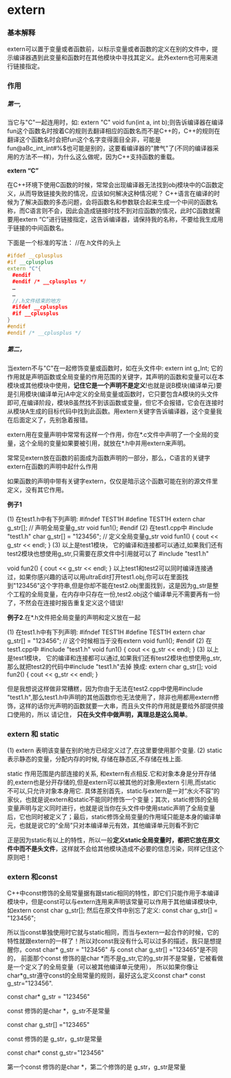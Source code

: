# extern

### 基本解释

extern可以置于变量或者函数前，以标示变量或者函数的定义在别的文件中，提示编译器遇到此变量和函数时在其他模块中寻找其定义。此外extern也可用来进行链接指定。

### 作用

##### 第一,

当它与"C"一起连用时，如: extern "C" void fun(int a, int b);则告诉编译器在编译fun这个函数名时按着C的规则去翻译相应的函数名而不是C++的，C++的规则在翻译这个函数名时会把fun这个名字变得面目全非，可能是fun@aBc_int_int#%$也可能是别的，这要看编译器的"脾气"了(不同的编译器采用的方法不一样)，为什么这么做呢，因为C++支持函数的重载。

**extern “C”**

在C++环境下使用C函数的时候，常常会出现编译器无法找到obj模块中的C函数定义，从而导致链接失败的情况，应该如何解决这种情况呢？
C++语言在编译的时候为了解决函数的多态问题，会将函数名和参数联合起来生成一个中间的函数名称，而C语言则不会，因此会造成链接时找不到对应函数的情况，此时C函数就需要用extern “C”进行链接指定，这告诉编译器，请保持我的名称，不要给我生成用于链接的中间函数名。

下面是一个标准的写法：
//在.h文件的头上

```C++
#ifdef __cplusplus
#if __cplusplus
extern "C"{
　#endif
　#endif /* __cplusplus */ 
　…
　…
　//.h文件结束的地方
　#ifdef __cplusplus
　#if __cplusplus
}
#endif
#endif /* __cplusplus */ 
```



#####  第二，

当extern不与"C"在一起修饰变量或函数时，如在头文件中: extern int g_Int; 它的作用就是声明函数或全局变量的作用范围的关键字，其声明的函数和变量可以在本模块或其他模块中使用，**记住它是一个声明不是定义**!也就是说B模块(编译单元)要是引用模块(编译单元)A中定义的全局变量或函数时，它只要包含A模块的头文件即可,在编译阶段，模块B虽然找不到该函数或变量，但它不会报错，它会在连接时从模块A生成的目标代码中找到此函数。用extern关键字告诉编译器，这个变量我在后面定义了，先别急着报错。

extern用在变量声明中常常有这样一个作用，你在\*.c文件中声明了一个全局的变量，这个全局的变量如果要被引用，就放在\*.h中并用extern来声明。

常常见extern放在函数的前面成为函数声明的一部分，那么，C语言的关键字extern在函数的声明中起什么作用

如果函数的声明中带有关键字extern，仅仅是暗示这个函数可能在别的源文件里定义，没有其它作用。

**例子1**

  (1) 在test1.h中有下列声明:
  \#ifndef TEST1H
  \#define TEST1H
  extern char g_str[]; // 声明全局变量g_str
  void fun1();
  \#endif
  (2) 在test1.cpp中
  \#include "test1.h"
    char g_str[] = "123456"; // 定义全局变量g_str
    void fun1() { cout << g_str << endl; }
  (3) 以上是test1模块， 它的编译和连接都可以通过,如果我们还有test2模块也想使用g_str,只需要在原文件中引用就可以了
  \#include "test1.h"

   void fun2()  { cout << g_str << endl;  }
  以上test1和test2可以同时编译连接通过，如果你感兴趣的话可以用ultraEdit打开test1.obj,你可以在里面找到"123456"这个字符串,但是你却不能在test2.obj里面找到，这是因为g_str是整个工程的全局变量，在内存中只存在一份,test2.obj这个编译单元不需要再有一份了，不然会在连接时报告重复定义这个错误!

**例子2**.在*.h文件把全局变量的声明和定义放在一起

  (1) 在test1.h中有下列声明:
  \#ifndef TEST1H
  \#define TEST1H
   extern char g_str[] = "123456"; // 这个时候相当于没有extern
  void fun1();
  \#endif
  (2) 在test1.cpp中
  \#include "test1.h"
    void fun1() { cout << g_str << endl; }
  (3) 以上是test1模块， 它的编译和连接都可以通过,如果我们还有test2模块也想使用g_str,那么就把test2的代码中#include "test1.h"去掉 换成:
  extern char g_str[];
  void fun2()  { cout << g_str << endl;  }

但是我想说这样做非常糟糕，因为你由于无法在test2.cpp中使用#include "test1.h",那么test1.h中声明的其他函数你也无法使用了，除非也用都用extern修饰，这样的话你光声明的函数就要一大串，而且头文件的作用就是要给外部提供接口使用的，所以 请记住，  **只在头文件中做声明，真理总是这么简单**。

###  extern 和 static

 (1) extern 表明该变量在别的地方已经定义过了,在这里要使用那个变量.
 (2) static 表示静态的变量，分配内存的时候, 存储在静态区,不存储在栈上面.

  static 作用范围是内部连接的关系, 和extern有点相反.它和对象本身是分开存储的,extern也是分开存储的,但是extern可以被其他的对象用extern 引用,而static 不可以,只允许对象本身用它. 具体差别首先，static与extern是一对“水火不容”的家伙，也就是说extern和static不能同时修饰一个变量；其次，static修饰的全局变量声明与定义同时进行，也就是说当你在头文件中使用static声明了全局变量后，它也同时被定义了；最后，static修饰全局变量的作用域只能是本身的编译单元，也就是说它的“全局”只对本编译单元有效，其他编译单元则看不到它

正是因为static有以上的特性，所以一般**定义static全局变量时，都把它放在原文件中而不是头文件**，这样就不会给其他模块造成不必要的信息污染，同样记住这个原则吧！

### extern 和const

  C++中const修饰的全局常量据有跟static相同的特性，即它们只能作用于本编译模块中，但是const可以与extern连用来声明该常量可以作用于其他编译模块中, 如extern const char g_str[];
  然后在原文件中别忘了定义:   const char g_str[] = "123456"; 

  所以当const单独使用时它就与static相同，而当与extern一起合作的时候，它的特性就跟extern的一样了！所以对const我没有什么可以过多的描述，我只是想提醒你，const char* g_str = "123456" 与 const char g_str[] ="123465"是不同的， 前面那个const 修饰的是char \*而不是g_str,它的g_str并不是常量，它被看做是一个定义了的全局变量（可以被其他编译单元使用）， 所以如果你像让char\*g_str遵守const的全局常量的规则，最好这么定义const char* const g_str="123456".

const char* g_str = "123456" 

const 修饰的是char \*，g_str不是常量

const char g_str[] ="123465" 

const 修饰的是 g_str，g_str是常量

const char* const g_str="123456"  

第一个const 修饰的是char \*，第二个修饰的是 g_str，g_str是常量

 


